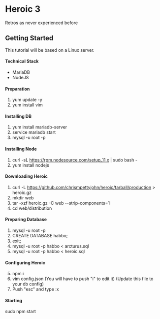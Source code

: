 # Heroic 3
Retros as never experienced before

## Getting Started
This tutorial will be based on a Linux server.

#### Technical Stack
* MariaDB
* NodeJS

#### Preparation 
1. yum update -y
2. yum install vim

#### Installing DB
1. yum install mariadb-server
2. service mariadb start
3. mysql -u root -p


#### Installing Node
1. curl -sL https://rpm.nodesource.com/setup_11.x | sudo bash -
2. yum install nodejs

#### Downloading Heroic
1. curl -L https://github.com/chrismpettyjohn/heroic/tarball/production > heroic.gz
2. mkdir web
3. tar -xzf heroic.gz -C web --strip-components=1
4. cd web/distribution

#### Preparing Database 
1. mysql -u root -p
2. CREATE DATABASE habbo;
3. exit;
4. mysql -u root -p habbo < arcturus.sql
5. mysql -u root -p habbo < heroic.sql

#### Configuring Heroic
5. npm i
6. vim config.json (You will have to push "i" to edit it) (Update this file to your db config)
7. Push "esc" and type :x

#### Starting
sudo npm start
